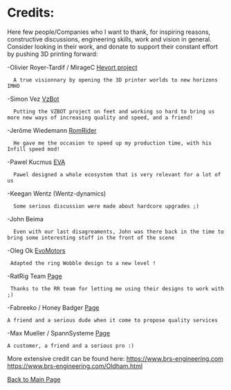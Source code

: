 # Credits: 
Here few people/Companies who I want to thank, for inspiring reasons, constructive discussions, engineering skills, work and vision in general. Consider looking in their work, and donate to support their constant effort by pushing 3D printing forward:

-Olivier Royer-Tardif / MirageC [Hevort project](https://miragec79.github.io/HevORT/)

      A true visionnary by opening the 3D printer worlds to new horizons IMHO

-Simon Vez [VzBot](https://github.com/VzBoT3D/VzBoT-Vz330)

      Putting the VZBOT project on feet and working so hard to bring us more new ways of increasing quality and speed, and a friend!

-Jerôme Wiedemann [RomRider](https://github.com/RomRider)

      He gave me the occasion to speed up my production time, with his Infill speed mod!

-Pawel Kucmus [EVA](https://main.eva-3d.page/)

      Pawel designed a whole ecosystem that is very relevant for a lot of us
      
-Keegan Wentz (Wentz-dynamics)

      Some serious discussion were made about hardcore upgrades ;)
      
-John Beima

      Even with our last disagreaments, John was there back in the time to bring some interesting stuff in the front of the scene

-Oleg Ok [EvoMotors](https://www.thingiverse.com/evomotors/designs) 

     Adapted the ring Wobble design to a new level !

-RatRig Team [Page](https://ratrig.com/v-core3default.html)

     Thanks to the RR team for letting me using their designs to work with ;)

-Fabreeko / Honey Badger [Page](https://www.fabreeko.com/collections/fabreeko)

    A friend and a serious dude when it come to propose quality services
    
-Max Mueller / SpannSysteme [Page]([https://spannsysteme.shop/kategorie/3d-print/ratrig])

    A customer, a friend and a serious pro :)
    
    


More extensive credit can be found here: https://www.brs-engineering.com https://www.brs-engineering.com/Oldham.html

[Back to Main Page](/readme.md)
